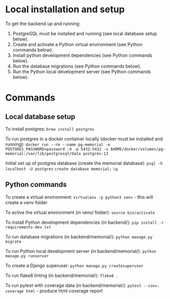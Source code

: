 # Local installation and setup

To get the backend up and running:

1. PostgreSQL must be installed and running (see local database setup below).
2. Create and activate a Python virtual environment (see Python commands below).
3. Install python development dependencies (see Python commands below).
4. Run the database migrations (see Python commands below).
5. Run the Python local development server (see Python commands below).

# Commands

## Local database setup

To install postgres:
`brew install postgres`

To run postgres in a docker container locally (docker must be installed and running):
`docker run --rm --name pg-memorial -e POSTGRES_PASSWORD=password -d -p 5432:5432 -v $HOME/docker/volumes/pg-memorial:/var/lib/postgresql/data postgres:13`

Initial set up of postgres database (create the memorial database):
`psql -h localhost -U postgres`
`create database memorial;`
`\q`

## Python commands

To create a virtual environment:
`virtualenv -p python3 venv` - this will create a venv folder

To active the virtual environment (in venv/ folder):
`source bin/activate`

To install Python development dependencies (in backend/):
`pip install -r requirements-dev.txt`

To run database migrations (in backend/memorial/):
`python manage.py migrate`

To run Python local development server (in backend/memorial/):
`python manage.py runserver`

To create a Django superuser:
`python manage.py createsuperuser`

To run flake8 linting (in backend/memorial/):
`flake8 .`

To run pytest with coverage data (in backend/memorial/):
`pytest --cov=.`
`coverage html` - produce html coverage report
